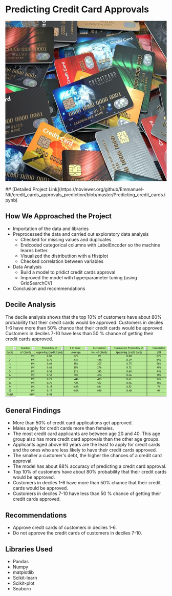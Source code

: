 # Predicting Credit Card Approvals
<p align ="center">
   <img src = "images/credit_cards.jpg" width="1000" 
     height="500">
 </p>
## [Detailed Project Link](https://nbviewer.org/github/Emmanuel-Nti/credit_cards_approvals_prediction/blob/master/Predicting_credit_cards.ipynb)

## How We Approached the Project
- Importation of the data and libraries
- Preprocessed the data and carried out exploratory data analysis 
  - Checked for missing values and duplicates
  - Endcoded categorical columns with LabelEncoder so the machine learns better.
  - Visualized the distributtion with a Histplot
  - Checked correlation between variables
- Data Analysis
  - Build a model to pridict credit cards approval
  - Improved the model with hyperparameter tuning (using GridSearchCV)
- Conclusion and recommendations
 
## Decile Analysis
The decile analysis shows that the top 10% of customers have about 80% probability that their credit cards would be approved.
Customers in deciles 1-6 have more than 50% chance that their credit cards would be approved. 
Customers in deciles 7-10 have less than 50 % chance of getting their credit cards approved.
<p align ="center">
   <img src = "images/image.PNG">
 </p>
 
## General Findings
- More than 50% of credit card applications get approved.
- Males apply for credit cards more than females.
- The most credit card applicants are between age 20 and 40. This age group also has more credit card approvals than the other age groups.
- Applicants aged above 60 years are the least to apply for credit cards and the ones who are less likely to have their credit cards approved.
- The smaller a customer's debt, the higher the chances of a credit card approval.
- The model has about 88% accuracy of predicting a credit card approval.
- Top 10% of customers have about 80% probability that their credit cards would be approved.
- Customers in deciles 1-6 have more than 50% chance that their credit cards would be approved.
- Customers in deciles 7-10 have less than 50 % chance of getting their credit cards approved.

## Recommendations
- Approve credit cards of customers in deciles 1-6.
- Do not approve the credit cards of customers in deciles 7-10.

## Libraries Used
- Pandas 
- Numpy 
- matplotlib
- Scikit-learn 
- Scikit-plot
- Seaborn  
